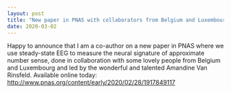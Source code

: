 ```yaml
---
layout: post
title: "New paper in PNAS with collaborators from Belgium and Luxembourg"
date: 2020-03-02
---
```


Happy to announce that I am a co-author on a new paper in PNAS where we use steady-state EEG to measure the neural signature of approximate number sense, done in collaboration with some lovely people from Belgium and Luxembourg and led by the wonderful and talented Amandine Van Rinsfeld. Available online today: <http://www.pnas.org/content/early/2020/02/28/1917849117>